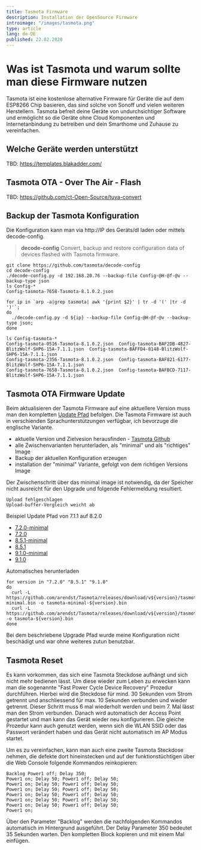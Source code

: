 ```yaml
---
title: Tasmota Firmware
description: Installation der OpenSource Firmware
introimage: "/images/tasmota.png"
type: article
lang: de-DE
published: 22.02.2020
---
```

# Was ist Tasmota und warum sollte man diese Firmware nutzen
Tasmota ist eine kostenlose alternative Firmware für Geräte die auf dem ESP8266 Chip basieren, das sind solche von Sonoff und vielen weiteren Herstellern. Tasmota befreit deine Geräte von undurchsichtiger Software und ermöglicht so die Geräte ohne Cloud Komponenten und Internetanbindung zu betreiben und dein Smarthome und Zuhause zu vereinfachen.

## Welche Geräte werden unterstützt
TBD: https://templates.blakadder.com/


## Tasmota OTA - Over The Air - Flash
TBD: https://github.com/ct-Open-Source/tuya-convert

## Backup der Tasmota Konfiguration
Die Konfiguration kann man via http://IP des Geräts/dl laden oder mittels decode-config.

>**decode-config**
> Convert, backup and restore configuration data of devices flashed with Tasmota firmware.

```shell
git clone https://github.com/tasmota/decode-config
cd decode-config
./decode-config.py -d 192.168.20.76 --backup-file Config-@H-@f-@v --backup-type json
ls Config-*
Config-tasmota-7658-Tasmota-8.1.0.2.json
```

```shell
for ip in `arp -a|grep tasmota| awk '{print $2}' | tr -d '(' |tr -d ')'`;
do 
  ./decode-config.py -d ${ip} --backup-file Config-@H-@f-@v --backup-type json;
done

ls Config-tasmota-*
Config-tasmota-0516-Tasmota-8.1.0.2.json  Config-tasmota-BAF2DB-4827-BlitzWolf-SHP6-15A-7.1.1.json  Config-tasmota-BAFFD4-8148-BlitzWolf-SHP6-15A-7.1.1.json
Config-tasmota-2356-Tasmota-8.1.0.2.json  Config-tasmota-BAF821-6177-BlitzWolf-SHP6-15A-7.1.1.json
Config-tasmota-7658-Tasmota-8.1.0.2.json  Config-tasmota-BAFBCD-7117-BlitzWolf-SHP6-15A-7.1.1.json
```

## Tasmota OTA Firmware Update
Beim aktualisieren der Tasmota Firmware auf eine aktuellere Version muss man den kompletten [Update Pfad](https://tasmota.github.io/docs/#/Upgrading?id=migration-path) befolgen. Die Tasmota Firmware ist auch in verschienden Sprachunterstützungen verfügbar, ich bevorzuge die englische Variante.

- aktuelle Version und Zielvesion herausfinden - [Tasmota Github](https://github.com/arendst/Tasmota/releases)
- alle Zwischenvarianten herunterladen, als "minimal" und als "richtiges" Image
- Backup der aktuellen Konfiguration erzeugen
- installation der "minimal" Variante, gefolgt von dem richtigen Versions Image

Der Zwischenschritt über das minimal image ist notwendig, da der Speicher nicht ausreicht für den Upgrade und folgende Fehlermeldung resultiert. 

```shell
Upload fehlgeschlagen
Upload-buffer-Vergleich weicht ab
```

Beispiel Update Pfad von 7.1.1 auf 8.2.0

- [7.2.0-minimal](https://github.com/arendst/Tasmota/releases/download/v7.2.0/tasmota-minimal.bin)
- [7.2.0](https://github.com/arendst/Tasmota/releases/download/v7.2.0/tasmota.bin)
- [8.5.1-minimal](https://github.com/arendst/Tasmota/releases/download/v8.5.1/tasmota-minimal.bin)
- [8.5.1](https://github.com/arendst/Tasmota/releases/download/v8.5.1/tasmota.bin)
- [9.1.0-minimal](https://github.com/arendst/Tasmota/releases/download/v9.1.0/tasmota-minimal.bin)
- [9.1.0](https://github.com/arendst/Tasmota/releases/download/v9.1.0/tasmota.bin)

Automatisches herunterladen
```shell
for version in "7.2.0" "8.5.1" "9.1.0"
do
  curl -L https://github.com/arendst/Tasmota/releases/download/v${version}/tasmota-minimal.bin -o tasmota-minimal-${version}.bin
  curl -L https://github.com/arendst/Tasmota/releases/download/v${version}/tasmota.bin -o tasmota-${version}.bin
done
``` 

Bei dem beschriebene Upgrade Pfad wurde meine Konfiguration nicht beschädigt und war ohne weiteres zutun benutzbar.

## Tasmota Reset

Es kann vorkommen, das sich eine Tasmota Steckdose aufhängt und sich nicht mehr bedienen lässt. Um diese wieder zum Leben zu erwecken kann man die sogenannte "Fast Power Cycle Device Recovery" Prozedur durchführen. Hierbei wird die Steckdose für mind. 30 Sekunden vom Strom getrennt und anschliessend für max. 10 Sekunden verbunden und wieder getrennt. Dieser Schritt muss 6 mal wiederholt werden und beim 7. Mal lässt man den Strom verbunden. Danach wird automatisch der Access Point gestartet und man kann das Gerät wieder neu konfigurieren. Die gleiche Prozedur kann auch genutzt werden, wenn sich die WLAN SSID oder das Passwort verändert haben und das Gerät nicht automatisch im AP Modus startet.

Um es zu vereinfachen, kann man auch eine zweite Tasmota Steckdose nehmen, die defekte dort hineinstecken und auf der funktionstüchtigen über die Web Console folgende Kommandos reinkopieren:

```
Backlog Power1 off; Delay 350;
Power1 on; Delay 50; Power1 off; Delay 50;
Power1 on; Delay 50; Power1 off; Delay 50;
Power1 on; Delay 50; Power1 off; Delay 50;
Power1 on; Delay 50; Power1 off; Delay 50;
Power1 on; Delay 50; Power1 off; Delay 50;
Power1 on; Delay 50; Power1 off; Delay 50;
Power1 on;
```

Über den Parameter "Backlog" werden die nachfolgenden Kommandos automatisch im Hintergrund ausgeführt. Der Delay Parameter 350 bedeutet 35 Sekunden warten. Den kompletten Block kopieren und mit einem Mal einfügen.

